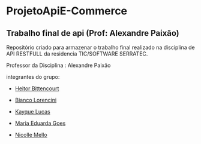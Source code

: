 # ProjetoApiE-Commerce
Trabalho final de api (Prof: Alexandre Paixão)
-----------------------------------------------------------
Repositório criado para armazenar o trabalho final realizado na disciplina de API RESTFULL da residencia TIC/SOFTWARE SERRATEC.

Professor da Disciplina : Alexandre Paixão


integrantes do grupo: 

- [Heitor Bittencourt](https://www.linkedin.com/in/heitor-bittencourt/)

- [Bianco Lorencini](https://www.linkedin.com/in/bianco-lorencini/)

- [Kayque Lucas](https://www.linkedin.com/in/kayque-lucas-dev?utm_source=share&utm_campaign=share_via&utm_content=profile&utm_medium=android_app)

- [Maria Eduarda Goes](https://www.linkedin.com/in/maria-eduarda-góes-pelaggi-818871227/)

- [Nicolle Mello](https://www.linkedin.com/in/nimellodev)

